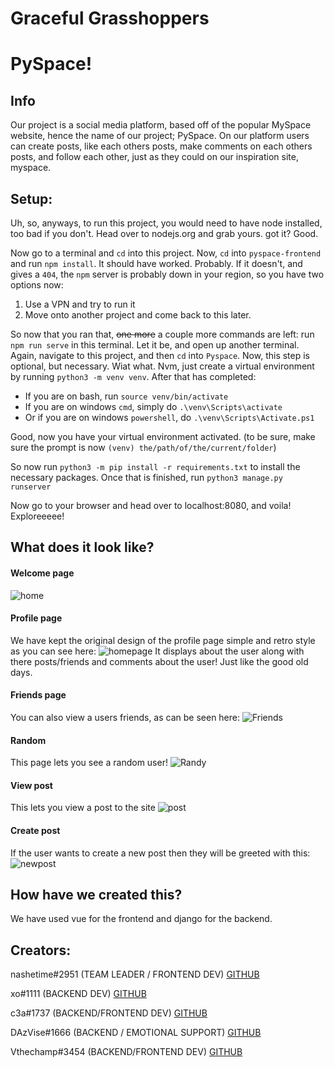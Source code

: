 # Graceful Grasshoppers
# PySpace!

## Info
Our project is a social media platform, based off of the popular MySpace website, hence the name of our project; PySpace. On our platform users can create posts, like each others posts, make comments on each others posts, and follow each other, just as they could on our inspiration site, myspace. 

## Setup:
Uh, so, anyways, to run this project, you would need to have node installed, too bad if you don't. Head over to nodejs.org and grab yours. got it? Good.<br>

Now go to a terminal and `cd` into this project. Now, `cd` into `pyspace-frontend` and run `npm install`. It should have worked. Probably. If it doesn't, and gives a `404`, the `npm` server is probably down in your region, so you have two options now:
1. Use a VPN and try to run it
2. Move onto another project and come back to this later.

So now that you ran that, ~~one more~~ a couple more commands are left: run `npm run serve` in this terminal. Let it be, and open up another terminal. Again, navigate to this project, and then `cd` into `Pyspace`. Now, this step is optional, but necessary. Wiat what. Nvm, just create a virtual environment by running `python3 -m venv venv`. After that has completed:
* If you are on bash, run `source venv/bin/activate`
* If you are on windows `cmd`, simply do `.\venv\Scripts\activate`
* Or if you are on windows `powershell`, do `.\venv\Scripts\Activate.ps1`

Good, now you have your virtual environment activated. (to be sure, make sure the prompt is now `(venv) the/path/of/the/current/folder`)

So now run `python3 -m pip install -r requirements.txt` to install the necessary packages. Once that is finished, run `python3 manage.py runserver`

Now go to your browser and head over to localhost:8080, and voila! Exploreeeee!

## What does it look like?
#### Welcome page
![home](https://imgur.com/9FzKzxY.jpg)
#### Profile page 
We have kept the original design of the profile page simple and retro style as you can see here:
![homepage](https://imgur.com/Nc0JuI7.jpg)
It displays about the user along with there posts/friends and comments about the user! Just like the good old days.
#### Friends page
You can also view a users friends, as can be seen here:
![Friends](https://imgur.com/9qJQYMy.jpg)
#### Random
This page lets you see a random user!
![Randy](https://imgur.com/sXfjCKt.jpg)
#### View post
This lets you view a post to the site
![post](https://imgur.com/Ad3bDWg.jpg)
#### Create post
If the user wants to create a new post then they will be greeted with this:
![newpost](https://imgur.com/xq0ubBV.jpg)

## How have we created this?

We have used vue for the frontend and django for the backend.

## Creators:

nashetime#2951 (TEAM LEADER / FRONTEND DEV)
[GITHUB](https://github.com/georgemunyoro)

xo#1111 (BACKEND DEV)
[GITHUB](https://github.com/cswil)

c3a#1737 (BACKEND/FRONTEND DEV)
[GITHUB](https://github.com/Chris-C3A)

DAzVise#1666 (BACKEND / EMOTIONAL SUPPORT)
[GITHUB](https://github.com/DAzVise)

Vthechamp#3454 (BACKEND/FRONTEND DEV)
[GITHUB](https://github.com/Vthechamp22)